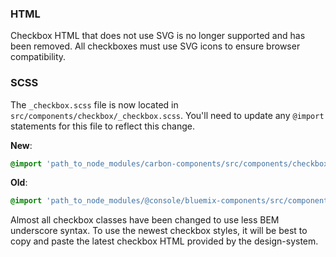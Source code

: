 ### HTML

Checkbox HTML that does not use SVG is no longer supported and has been removed.
All checkboxes must use SVG icons to ensure browser compatibility.

### SCSS

The `_checkbox.scss` file is now located in `src/components/checkbox/_checkbox.scss`. You'll need to update any `@import` statements for this file to reflect this change.

**New**:

```scss
@import 'path_to_node_modules/carbon-components/src/components/checkbox/checkbox';
```

**Old**:

```scss
@import 'path_to_node_modules/@console/bluemix-components/src/components/checkbox/checkbox';
```

Almost all checkbox classes have been changed to use less BEM underscore syntax.
To use the newest checkbox styles, it will be best to copy and paste the latest checkbox HTML provided by the design-system.
